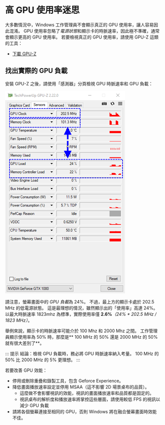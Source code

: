 # 高 GPU 使用率迷思

大多數情況中，Windows 工作管理員不會顯示真正的 GPU 使用率，讓人容易因此混淆。 GPU 使用率忽略了*電源狀態*和顯示卡的時脈速率，因此極不準確，通常會顯示更高的 GPU 使用率。 若要檢視真正的 GPU 使用率，請使用 GPU-Z 這類的工具：

* [下載 GPU-Z](https://www.techpowerup.com/gpuz/)

## 找出實際的 GPU 負載

安裝 GPU-Z 之後，請使用「感測器」分頁檢視 GPU 時脈速率和 GPU 負載：

![真實 GPU 使用率](./gpuz.png)

請注意，螢幕畫面中的 *GPU 負載*為 24%。 不過，最上方的顯示卡處於 202.5 MHz 的低電源狀態。 這是最理想的情況，雖然顯示出的「使用率」高達 24%。 以最大時脈速率 1823mhz 為標準，實際使用率僅 **2.6%***（24% * 202.5 MHz / 1823 MHz）*。

舉例來說，顯示卡的時脈速率可能介於 100 Mhz 和 2000 Mhz 之間。 工作管理員顯示使用率為 50% 時，那麼是** 100 MHz 的 50% 還是 2000 MHz 的 50% 就有很大差別了**。

::: 提示 結論：檢視 GPU 負載時，務必將 GPU 時脈速率納入考量。 100 MHz 的 50% 比 2000 MHz 的 5% 更理想。 :::

若要改善 GPU 效能：

* 停用或刪除重疊和錄製工具，包含 Geforce Experience。
* 降低畫面播放速率設定並停用 MSAA（這不影響 2D 場景桌布的品質）。
    * 這麼做不會影響視訊的效能，視訊的畫面播放速率和品質都是固定的。
    * 視訊桌布的解析度和播放速率將掌控這些層面，請使用較低 FPS 的視訊以減少 GPU 負載
* 請將各個螢幕連接至相同的 GPU，否則 Windows 將在融合螢幕畫面時效能不佳。